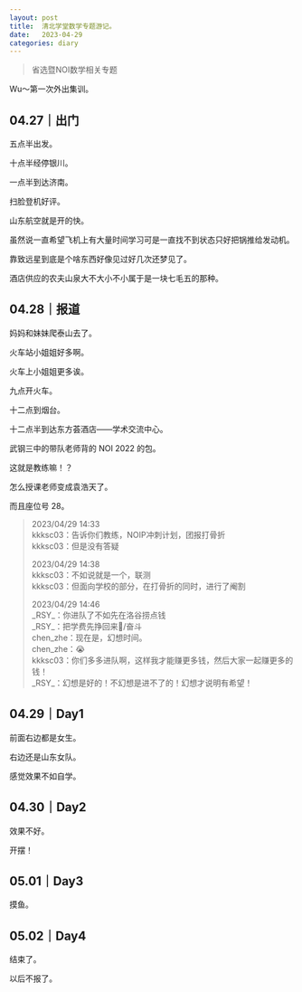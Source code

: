 ```yaml
---
layout: post
title:  清北学堂数学专题游记。
date:   2023-04-29
categories: diary
---
```


>   省选暨NOI数学相关专题

Wu～第一次外出集训。

## 04.27｜出门

五点半出发。

十点半经停银川。

一点半到达济南。

扫脸登机好评。

山东航空就是开的快。

虽然说一直希望飞机上有大量时间学习可是一直找不到状态只好把锅推给发动机。

靠致远星到底是个啥东西好像见过好几次还梦见了。

酒店供应的农夫山泉大不大小不小属于是一块七毛五的那种。

## 04.28｜报道

妈妈和妹妹爬泰山去了。

火车站小姐姐好多啊。

火车上小姐姐更多诶。

九点开火车。

十二点到烟台。

十二点半到达东方荟酒店——学术交流中心。

武钢三中的带队老师背的 NOI 2022 的包。

这就是教练嘛！？

怎么授课老师变成袁浩天了。

而且座位号 28。

>   2023/04/29 14:33  
>   kkksc03：告诉你们教练，NOIP冲刺计划，团报打骨折  
>   kkksc03：但是没有答疑  
>
>   2023/04/29 14:38  
>   kkksc03：不如说就是一个，联测  
>   kkksc03：但面向学校的部分，在打骨折的同时，进行了阉割  
>
>   2023/04/29 14:46  
>   \_RSY\_：你进队了不如先在洛谷捞点钱  
>   \_RSY\_：把学费先挣回来/奋斗  
>   chen_zhe：现在是，幻想时间。  
>   chen_zhe：😭  
>   kkksc03：你们多多进队啊，这样我才能赚更多钱，然后大家一起赚更多的钱！  
>   \_RSY\_：幻想是好的！不幻想是进不了的！幻想才说明有希望！  

## 04.29｜Day1

前面右边都是女生。

右边还是山东女队。

感觉效果不如自学。

## 04.30｜Day2

效果不好。

开摆！

## 05.01｜Day3

摸鱼。

## 05.02｜Day4

结束了。

以后不报了。